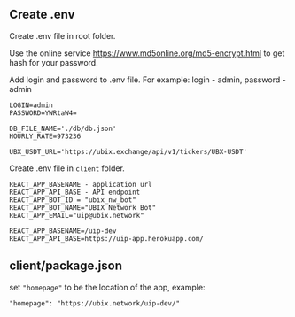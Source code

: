 ## Create .env

Create .env file in root folder.

Use the online service https://www.md5online.org/md5-encrypt.html
to get hash for your password.

Add login and password to .env file.
For example: login - admin, password - admin

```
LOGIN=admin
PASSWORD=YWRtaW4=

DB_FILE_NAME='./db/db.json'
HOURLY_RATE=973236

UBX_USDT_URL='https://ubix.exchange/api/v1/tickers/UBX-USDT'
```
Create .env file in `client` folder.

```
REACT_APP_BASENAME - application url  
REACT_APP_API_BASE - API endpoint
REACT_APP_BOT_ID = "ubix_nw_bot"
REACT_APP_BOT_NAME="UBIX Network Bot"
REACT_APP_EMAIL="uip@ubix.network"

REACT_APP_BASENAME=/uip-dev
REACT_APP_API_BASE=https://uip-app.herokuapp.com/
```

## client/package.json

set `"homepage"` to be the location of the app, example:

```
"homepage": "https://ubix.network/uip-dev/"
```